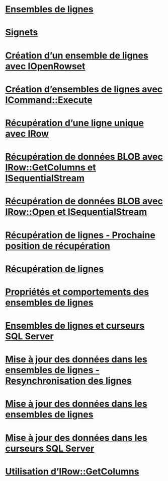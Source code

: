 # [Ensembles de lignes](rowsets.md)

# [Signets](bookmarks.md)
# [Création d’un ensemble de lignes avec IOpenRowset](creating-a-rowset-with-iopenrowset.md)
# [Création d’ensembles de lignes avec ICommand::Execute](creating-rowsets-with-icommand-execute.md)
# [Récupération d’une ligne unique avec IRow](fetching-a-single-row-with-irow.md)
# [Récupération de données BLOB avec IRow::GetColumns et ISequentialStream](fetching-blob-data-using-irow-getcolumns-and-isequentialstream.md)
# [Récupération de données BLOB avec IRow::Open et ISequentialStream](fetching-blob-data-using-irow-open-and-isequentialstream.md)
# [Récupération de lignes - Prochaine position de récupération](fetching-rows-next-fetch-position.md)
# [Récupération de lignes](fetching-rows.md)
# [Propriétés et comportements des ensembles de lignes](rowset-properties-and-behaviors.md)
# [Ensembles de lignes et curseurs SQL Server](rowsets-and-sql-server-cursors.md)
# [Mise à jour des données dans les ensembles de lignes - Resynchronisation des lignes](updating-data-in-rowsets-resynchronizing-rows.md)
# [Mise à jour des données dans les ensembles de lignes](updating-data-in-rowsets.md)
# [Mise à jour des données dans les curseurs SQL Server](updating-data-in-sql-server-cursors.md)
# [Utilisation d’IRow::GetColumns](using-irow-getcolumns.md)

